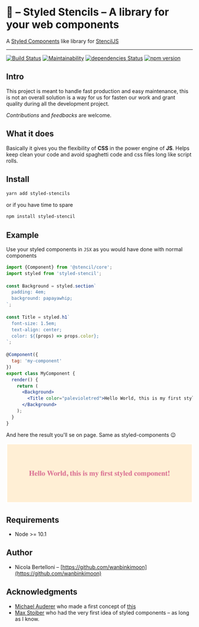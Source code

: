 # 💅 – Styled Stencils – A library for your web components

A [Styled Components](https://github.com/styled-components/styled-components) like library for [StencilJS](https://stenciljs.com/)

---

[![Build Status](https://travis-ci.org/fifthbeat/styled-stenciljs.svg?branch=master)](https://travis-ci.org/fifthbeat/styled-stenciljs)
[![Maintainability](https://api.codeclimate.com/v1/badges/145feaf159197ca30563/maintainability)](https://codeclimate.com/github/fifthbeat/styled-stenciljs/maintainability)
[![dependencies Status](https://david-dm.org/fifthbeat/styled-stenciljs/status.svg)](https://david-dm.org/fifthbeat/styled-stenciljs)
[![npm version](https://badge.fury.io/js/styled-stencils.svg)](https://badge.fury.io/js/styled-stencils)

## Intro

This project is meant to handle fast production and easy maintenance, this is not an overall solution is a way for us for fasten our work and grant quality during all the development project.

_Contributions_ and _feedbacks_ are welcome.

## What it does

Basically it gives you the flexibility of **CSS** in the power engine of **JS**. Helps keep clean your code and avoid spaghetti code and css files long like script rolls.

## Install

```bash
yarn add styled-stencils
```

or if you have time to spare

```bash
npm install styled-stencil
```

## Example

Use your styled components in `JSX` as you would have done with normal components

```jsx
import {Component} from '@stencil/core';
import styled from 'styled-stencil';

const Background = styled.section`
  padding: 4em;
  background: papayawhip;
`;

const Title = styled.h1`
  font-size: 1.5em;
  text-align: center;
  color: ${(props) => props.color};
`;

@Component({
  tag: 'my-component'
})
export class MyComponent {
  render() {
    return (
      <Background>
        <Title color="palevioletred">Hello World, this is my first styled component!</Title>
      </Background>
    );
  }
}
```

And here the result you'll se on page. Same as styled-components 😉

![](local/assets/images/example-img.png)

## Requirements

- Node >= 10.1

## Author

- Nicola Bertelloni – [https://github.com/wanbinkimoon](https://github.com/wanbinkimoon)

## Acknowledgments

- [Michael Auderer](https://github.com/michaelauderer) who made a first concept of [this](https://github.com/michaelauderer/stencil-styled-components)
- [Max Stoiber](https://github.com/mxstbr) who had the very first idea of styled components – as long as I know.
